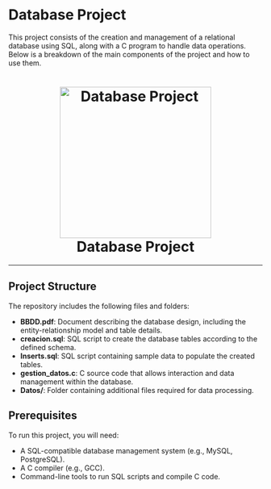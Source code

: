 # Database Project

This project consists of the creation and management of a relational database using SQL, along with a C program to handle data operations. Below is a breakdown of the main components of the project and how to use them.

<h1 align="center">
  <img src="https://media4.giphy.com/media/v1.Y2lkPTc5MGI3NjExa2dhMTlzaWVtYnB4cmRiYWZpZm52bHRxMHNlM3o5MnQ1a2pwczlxbyZlcD12MV9pbnRlcm5hbF9naWZfYnlfaWQmY3Q9Zw/vISmwpBJUNYzukTnVx/giphy.gif" alt="Database Project" width="300"/>
  <br/>
  Database Project
</h1>

---

## Project Structure

The repository includes the following files and folders:

- **BBDD.pdf**: Document describing the database design, including the entity-relationship model and table details.
- **creacion.sql**: SQL script to create the database tables according to the defined schema.
- **Inserts.sql**: SQL script containing sample data to populate the created tables.
- **gestion_datos.c**: C source code that allows interaction and data management within the database.
- **Datos/**: Folder containing additional files required for data processing.

## Prerequisites

To run this project, you will need:

- A SQL-compatible database management system (e.g., MySQL, PostgreSQL).
- A C compiler (e.g., GCC).
- Command-line tools to run SQL scripts and compile C code.

